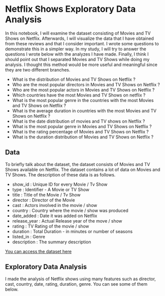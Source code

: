 # Netflix Shows Exploratory Data Analysis

In this notebook, I will examine the dataset consisting of Movies and TV Shows on Netflix. Afterwards, I will visualize the data that I have obtained from these reviews and that I consider important. I wrote some questions to demonstrate this in a simpler way. In my study, I will try to answer the questions I wrote below with the analyzes I have made. Finally, I think I should point out that I separated Movies and TV Shows while doing my analysis. I thought this method would be more useful and meaningful since they are two different branches.

* What is the distribution of Movies and TV Shows on Netflix ?
* Who are the most popular directors in Movies and TV Shows on Netflix ?
* Who are the most popular actors in Movies and TV Shows on Netflix ?
* Which countries have the most Movies and TV Shows on netflix ?
* What is the most popular genre in the countries with the most Movies and TV Shows on Netflix ?
* What is the average duration in countries with the most Movies and TV Shows on Netflix ?
* What is the date distribution of movies and TV shows on Netflix ?
* What is the most popular genre in Movies and TV Shows on Netflix ?
* What is the rating percentage of Movies and TV Shows on Netflix ?
* What is the duration distribution of Movies and TV Shows on Netflix ?

## Data

To briefly talk about the dataset, the dataset consists of Movies and TV Shows available on Netflix. The dataset contains a lot of data on Movies and TV Shows. The description of these data is as follows.

* show_id      : Unique ID for every Movie / Tv Show
* type         : Identifier - A Movie or TV Show
* title        : Title of the Movie / Tv Show
* director     : Director of the Movie
* cast         : Actors involved in the movie / show
* country      : Country where the movie / show was produced
* date_added   : Date it was added on Netflix
* release_year : Actual Release year of the move / show
* rating       : TV Rating of the movie / show
* duration     : Total Duration - in minutes or number of seasons
* listed_in    : Genre
* description  : The summary description

<a href = 'https://www.kaggle.com/shivamb/netflix-shows'>You can access the dataset here</a>

## Exploratory Data Analysis
I made the analysis of Netflix shows using many features such as director, cast, country, date, rating, duration, genre. You can see some of them below.
